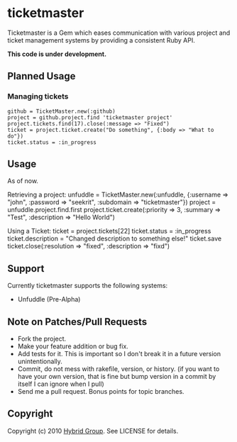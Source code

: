 # ticketmaster

Ticketmaster is a Gem which eases communication with various project and ticket management systems by providing a consistent Ruby API.

**This code is under development.**

## Planned Usage

### Managing tickets

    github = TicketMaster.new(:github)
    project = github.project.find 'ticketmaster project'
    project.tickets.find(17).close(:message => "Fixed")
    ticket = project.ticket.create("Do something", {:body => "What to do"})
    ticket.status = :in_progress

## Usage

As of now.

Retrieving a project:
    unfuddle = TicketMaster.new(:unfuddle, {:username => "john", :password => "seekrit", :subdomain => "ticketmaster"})
    project = unfuddle.project.find.first
    project.ticket.create(:priority => 3, :summary => "Test", :description => "Hello World")

Using a Ticket:
    ticket = project.tickets[22]
    ticket.status = :in_progress
    ticket.description = "Changed description to something else!"
    ticket.save
    ticket.close(:resolution => "fixed", :description => "fixd")

## Support

Currently ticketmaster supports the following systems:

* Unfuddle (Pre-Alpha)

## Note on Patches/Pull Requests
 
* Fork the project.
* Make your feature addition or bug fix.
* Add tests for it. This is important so I don't break it in a
  future version unintentionally.
* Commit, do not mess with rakefile, version, or history.
  (if you want to have your own version, that is fine but bump version in a commit by itself I can ignore when I pull)
* Send me a pull request. Bonus points for topic branches.

## Copyright

Copyright (c) 2010 [Hybrid Group](http://hybridgroup.com). See LICENSE for details.
